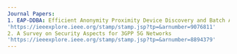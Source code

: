 ```yaml
---
Journal Papers:
1. EAP-DDBA: Efficient Anonymity Proximity Device Discovery and Batch Authentication Mechanism for Massive D2D Communication Devices in 3GPP 5G HetNet
'https://ieeexplore.ieee.org/stamp/stamp.jsp?tp=&arnumber=9076811'
2. A Survey on Security Aspects for 3GPP 5G Networks
'https://ieeexplore.ieee.org/stamp/stamp.jsp?tp=&arnumber=8894379'
---
```

